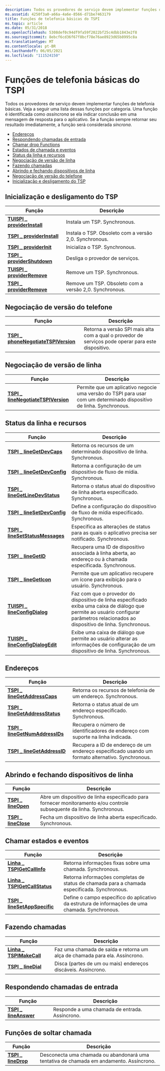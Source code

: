 ```yaml
---
description: Todos os provedores de serviço devem implementar funções de telefonia básicas.
ms.assetid: 4250f3a0-a66a-4a6e-8566-d71be7463179
title: Funções de telefonia básicas do TSPI
ms.topic: article
ms.date: 05/31/2018
ms.openlocfilehash: 5308def0c94df9fa59f2022bf25c4dbb1843e2f8
ms.sourcegitcommit: 8ebcf6cd36f67f8bcf78e76ae8923d65b8995c8a
ms.translationtype: MT
ms.contentlocale: pt-BR
ms.lasthandoff: 06/05/2021
ms.locfileid: "111524150"
---
```

# <a name="tspi-basic-telephony-functions"></a>Funções de telefonia básicas do TSPI

Todos os provedores de serviço devem implementar funções de telefonia básicas. Veja a seguir uma lista dessas funções por categoria. Uma função é identificada como *assíncrona* se ela indicar conclusão em uma mensagem de resposta para o aplicativo. Se a função sempre retornar seu resultado imediatamente, a função será considerada *síncrona*.

-   [Endereços](#addresses)
-   [Respondendo chamadas de entrada](#answering-incoming-calls)
-   [Chamar drop Functions](#call-drop-functions)
-   [Estados de chamada e eventos](#call-states-and-events)
-   [Status da linha e recursos](#line-status-and-capabilities)
-   [Negociação de versão de linha](#line-version-negotiation)
-   [Fazendo chamadas](#making-calls)
-   [Abrindo e fechando dispositivos de linha](#opening-and-closing-line-devices)
-   [Negociação de versão do telefone](#phone-version-negotiation)
-   [Inicialização e desligamento do TSP](#tsp-initialization-and-shutdown)

## <a name="tsp-initialization-and-shutdown"></a>Inicialização e desligamento do TSP



|  Função                                                         |   Descrição                                                        |
|-----------------------------------------------------------|-----------------------------------------------------------|
| [**TUISPI \_ providerInstall**](/windows/win32/api/tspi/nf-tspi-tuispi_providerinstall) | Instala um TSP. Synchronous.                              |
| [**TSPI \_ providerInstall**](/windows/win32/api/tspi/nf-tspi-tspi_providerinstall)     | Instala o TSP. Obsoleto com a versão 2,0. Synchronous. |
| [**TSPI \_ providerInit**](/windows/win32/api/tspi/nf-tspi-tspi_providerinit)           | Inicializa o TSP. Synchronous.                         |
| [**TSPI \_ providerShutdown**](/windows/win32/api/tspi/nf-tspi-tspi_providershutdown)   | Desliga o provedor de serviços.                          |
| [**TUISPI \_ providerRemove**](/windows/win32/api/tspi/nf-tspi-tuispi_providerremove)   | Remove um TSP. Synchronous.                               |
| [**TSPI \_ providerRemove**](/windows/win32/api/tspi/nf-tspi-tspi_providerremove)       | Remove um TSP. Obsoleto com a versão 2,0. Synchronous.    |



 

## <a name="phone-version-negotiation"></a>Negociação de versão do telefone



|  Função                                                         |   Descrição                                                        |
|---------------------------------------------------------------------------|-----------------------------------------------------------------------------------------|
| [**TSPI \_ phoneNegotiateTSPIVersion**](/windows/win32/api/tspi/nf-tspi-tspi_phonenegotiatetspiversion) | Retorna a versão SPI mais alta com a qual o provedor de serviços pode operar para este dispositivo. |



 

## <a name="line-version-negotiation"></a>Negociação de versão de linha



|  Função                                                         |   Descrição                                                        |
|-------------------------------------------------------------------------|-------------------------------------------------------------------------------------------------|
| [**TSPI \_ lineNegotiateTSPIVersion**](/windows/win32/api/tspi/nf-tspi-tspi_linenegotiatetspiversion) | Permite que um aplicativo negocie uma versão do TSPI para usar com um determinado dispositivo de linha. Synchronous. |



 

## <a name="line-status-and-capabilities"></a>Status da linha e recursos



|  Função                                                         |   Descrição                                                        |
|---------------------------------------------------------------------|----------------------------------------------------------------------------------------------------------------------------------------------------------------|
| [**TSPI \_ lineGetDevCaps**](/windows/win32/api/tspi/nf-tspi-tspi_linegetdevcaps)                 | Retorna os recursos de um determinado dispositivo de linha. Synchronous.                                                                                                  |
| [**TSPI \_ lineGetDevConfig**](/windows/win32/api/tspi/nf-tspi-tspi_linegetdevconfig)             | Retorna a configuração de um dispositivo de fluxo de mídia. Synchronous.                                                                                                   |
| [**TSPI \_ lineGetLineDevStatus**](/windows/win32/api/tspi/nf-tspi-tspi_linegetlinedevstatus)     | Retorna o status atual do dispositivo de linha aberta especificado. Synchronous.                                                                                         |
| [**TSPI \_ lineSetDevConfig**](/windows/win32/api/tspi/nf-tspi-tspi_linesetdevconfig)             | Define a configuração do dispositivo de fluxo de mídia especificado. Synchronous.                                                                                      |
| [**TSPI \_ lineSetStatusMessages**](/windows/win32/api/tspi/nf-tspi-tspi_linesetstatusmessages)   | Especifica as alterações de status para as quais o aplicativo precisa ser notificado. Synchronous.                                                                      |
| [**TSPI \_ lineGetID**](/windows/win32/api/tspi/nf-tspi-tspi_linegetid)                           | Recupera uma ID de dispositivo associada à linha aberta, ao endereço ou à chamada especificada. Synchronous.                                                                  |
| [**TSPI \_ lineGetIcon**](/windows/win32/api/tspi/nf-tspi-tspi_linegeticon)                       | Permite que um aplicativo recupere um ícone para exibição para o usuário. Synchronous.                                                                                |
| [**TUISPI \_ lineConfigDialog**](/windows/win32/api/tspi/nf-tspi-tuispi_lineconfigdialog)         | Faz com que o provedor do dispositivo de linha especificado exiba uma caixa de diálogo que permite ao usuário configurar parâmetros relacionados ao dispositivo de linha. Synchronous. |
| [**TUISPI \_ lineConfigDialogEdit**](/windows/win32/api/tspi/nf-tspi-tuispi_lineconfigdialogedit) | Exibe uma caixa de diálogo que permite ao usuário alterar as informações de configuração de um dispositivo de linha. Synchronous.                                                    |



 

## <a name="addresses"></a>Endereços



|  Função                                                         |   Descrição                                                        |
|-----------------------------------------------------------------|------------------------------------------------------------------------------------------|
| [**TSPI \_ lineGetAddressCaps**](/windows/win32/api/tspi/nf-tspi-tspi_linegetaddresscaps)     | Retorna os recursos de telefonia de um endereço. Synchronous.                           |
| [**TSPI \_ lineGetAddressStatus**](/windows/win32/api/tspi/nf-tspi-tspi_linegetaddressstatus) | Retorna o status atual de um endereço especificado. Synchronous.                              |
| [**TSPI \_ lineGetNumAddressIDs**](/windows/win32/api/tspi/nf-tspi-tspi_linegetnumaddressids) | Recupera o número de identificadores de endereço com suporte na linha indicada.             |
| [**TSPI \_ lineGetAddressID**](/windows/win32/api/tspi/nf-tspi-tspi_linegetaddressid)         | Recupera a ID de endereço de um endereço especificado usando um formato alternativo. Synchronous. |



 

## <a name="opening-and-closing-line-devices"></a>Abrindo e fechando dispositivos de linha



|  Função                                                         |   Descrição                                                        |
|-------------------------------------------|------------------------------------------------------------------------------------------------------------|
| [**TSPI \_ lineOpen**](/windows/win32/api/tspi/nf-tspi-tspi_lineopen)   | Abre um dispositivo de linha especificado para fornecer monitoramento e/ou controle subsequente da linha. Synchronous. |
| [**TSPI \_ lineClose**](/windows/win32/api/tspi/nf-tspi-tspi_lineclose) | Fecha um dispositivo de linha aberta especificado. Synchronous.                                                        |



 

## <a name="call-states-and-events"></a>Chamar estados e eventos



|  Função                                                         |   Descrição                                                        |
|-------------------------------------------------------------|-------------------------------------------------------------------------------------|
| [**Linha \_ TSPIGetCallInfo**](/windows/win32/api/tspi/nf-tspi-tspi_linegetcallinfo)       | Retorna informações fixas sobre uma chamada. Synchronous.                                |
| [**Linha \_ TSPIGetCallStatus**](/windows/win32/api/tspi/nf-tspi-tspi_linegetcallstatus)   | Retorna informações completas de status de chamada para a chamada especificada. Synchronous.       |
| [**TSPI \_ lineSetAppSpecific**](/windows/win32/api/tspi/nf-tspi-tspi_linesetappspecific) | Define o campo específico do aplicativo da estrutura de informações de uma chamada. Synchronous. |



 

## <a name="making-calls"></a>Fazendo chamadas



|  Função                                                         |   Descrição                                                        |
|-------------------------------------------------|------------------------------------------------------------------------|
| [**Linha \_ TSPIMakeCall**](/windows/win32/api/tspi/nf-tspi-tspi_linemakecall) | Faz uma chamada de saída e retorna um alça de chamada para ela. Assíncrono. |
| [**TSPI \_ lineDial**](/windows/win32/api/tspi/nf-tspi-tspi_linedial)         | Disca (partes de um ou mais) endereços discáveis. Assíncrono.         |



 

## <a name="answering-incoming-calls"></a>Respondendo chamadas de entrada



|  Função                                                         |   Descrição                                                        |
|---------------------------------------------|-----------------------------------------|
| [**TSPI \_ lineAnswer**](/windows/win32/api/tspi/nf-tspi-tspi_lineanswer) | Responde a uma chamada de entrada. Assíncrono. |



 

## <a name="call-drop-functions"></a>Funções de soltar chamada



|  Função                                                         |   Descrição                                                        |
|-----------------------------------------|---------------------------------------------------------------------------|
| [**TSPI \_ lineDrop**](/windows/win32/api/tspi/nf-tspi-tspi_linedrop) | Desconecta uma chamada ou abandonará uma tentativa de chamada em andamento. Assíncrono. |



 

 

 
